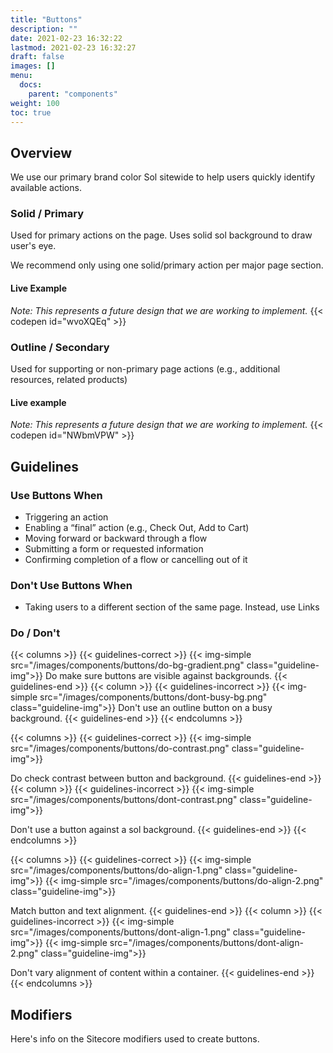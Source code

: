 ```yaml
---
title: "Buttons"
description: ""
date: 2021-02-23 16:32:22
lastmod: 2021-02-23 16:32:27
draft: false
images: []
menu:
  docs:
    parent: "components"
weight: 100
toc: true
---
```


## Overview

We use our primary brand color Sol sitewide to help users quickly identify available actions.

### Solid / Primary

Used for primary actions on the page. Uses solid sol background to draw user's eye.

We recommend only using one solid/primary action per major page section.

#### Live Example
*Note: This represents a future design that we are working to implement.*
{{< codepen id="wvoXQEq" >}}


### Outline / Secondary

Used for supporting or non-primary page actions (e.g., additional resources, related products)


#### Live example
*Note: This represents a future design that we are working to implement.*
{{< codepen id="NWbmVPW" >}}


<!-- ### Link Style -->

<!-- Do we want this? Idk -->



<!-- ### Full Width

Displays at full width of its container.

[example here] -->


<!-- ### Accessibility
[under construction] -->

## Guidelines

### Use Buttons When
- Triggering an action
- Enabling a “final” action (e.g., Check Out, Add to Cart)
- Moving forward or backward through a flow
- Submitting a form or requested information
- Confirming completion of a flow or cancelling out of it

### Don't Use Buttons When
- Taking users to a different section of the same page. Instead, use Links


### Do / Don't

{{< columns >}}
{{< guidelines-correct >}}
{{< img-simple src="/images/components/buttons/do-bg-gradient.png" class="guideline-img">}}
Do make sure buttons are visible against backgrounds.
{{< guidelines-end >}}
{{< column >}}
{{< guidelines-incorrect >}}
{{< img-simple src="/images/components/buttons/dont-busy-bg.png" class="guideline-img">}}
Don't use an outline button on a busy background.
{{< guidelines-end >}}
{{< endcolumns >}}

{{< columns >}}
{{< guidelines-correct >}}
{{< img-simple src="/images/components/buttons/do-contrast.png" class="guideline-img">}}

Do check contrast between button and background.
{{< guidelines-end >}}
{{< column >}}
{{< guidelines-incorrect >}}
{{< img-simple src="/images/components/buttons/dont-contrast.png" class="guideline-img">}}

Don't use a button against a sol background.
{{< guidelines-end >}}
{{< endcolumns >}}

{{< columns >}}
{{< guidelines-correct >}}
{{< img-simple src="/images/components/buttons/do-align-1.png" class="guideline-img">}}
{{< img-simple src="/images/components/buttons/do-align-2.png" class="guideline-img">}}

Match button and text alignment.
{{< guidelines-end >}}
{{< column >}}
{{< guidelines-incorrect >}}
{{< img-simple src="/images/components/buttons/dont-align-1.png" class="guideline-img">}}
{{< img-simple src="/images/components/buttons/dont-align-2.png" class="guideline-img">}}

Don't vary alignment of content within a container.
{{< guidelines-end >}}
{{< endcolumns >}}


## Modifiers

Here's info on the Sitecore modifiers used to create buttons.
